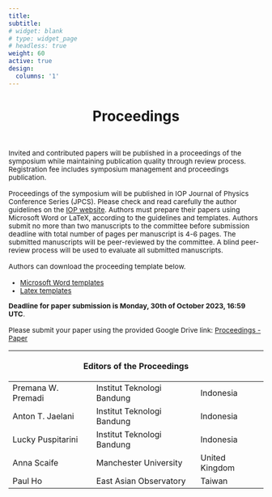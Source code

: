 ```yaml
---
title: 
subtitle:
# widget: blank
# type: widget_page
# headless: true
weight: 60
active: true
design:
  columns: '1'
---
```


<div class="container-md">
  <h1 style="text-align: center; margin-bottom: 3rem;">Proceedings</h1>
  <p style="font-size: 0.85rem; margin-bottom:1rem;width=100%">
    Invited and contributed papers will be published in a proceedings of the symposium while maintaining publication quality through review process. Registration fee includes symposium management and proceedings publication. <br><br>
    Proceedings of the  symposium will be published in IOP Journal of Physics Conference Series (JPCS). Please check and read carefully the author guidelines on the <a href="https://publishingsupport.iopscience.iop.org/author-guidelines-for-conference-proceedings/" target="_blank">IOP website</a>. Authors must prepare their papers using Microsoft Word or LaTeX, according to the guidelines and templates.
    Authors submit no more than two manuscripts to the committee before submission deadline with total number of pages per manuscript is 4-6 pages. The submitted manuscripts will be peer-reviewed by the committee. A blind peer-review process will be used to evaluate all submitted manuscripts. <br><br>
    Authors can download the proceeding template below.
    <ul style="font-size: 0.85rem">
      <li><a href="https://cms.iopscience.iop.org/alfresco/d/d/workspace/SpacesStore/f67538ae-18b2-11e4-831a-29411a5deefe/WordGuidelines.zip" target="_blank">Microsoft Word templates</a></li>
      <li><a href="https://cms.iopscience.iop.org/alfresco/d/d/workspace/SpacesStore/a83f1ab6-cd8f-11e0-be51-5d01ae4695ed/LaTeXTemplates.zip" target="_blank">Latex templates</a></li>
    </ul>
  </p>
  <p style="font-size: 0.85rem; margin-bottom:1rem;width=100%">
    <b>Deadline for paper submission is Monday, 30th of October 2023, 16:59 UTC</b>.
  </p>
  <p style="font-size: 0.85rem; margin-bottom:1rem;width=100%">
  Please submit your paper using the provided Google Drive link: <a href="https://drive.google.com/drive/folders/1z1ldM8q04GfcjSUxxDxNQ1PNY-lNL0sC?usp=sharing" target="_blank">Proceedings - Paper</a>
  </p>
  <!-- <p style="font-size: 0.85rem; margin-bottom:1rem;width=100%">
    For individual who present as a poster presenter, please ensure that your poster is in <b>A0 size (841 x 1190 mm).</b>
  </p> -->
  <div class="row justify-content-center">
    <div class="col-12 col-md-8 d-flex justify-content-center">
      <table class="table table-sm table-borderless" style="margin-bottom:3rem;">
      <thead>
        <tr>
          <th colspan="3" class="text-center"><p>Editors of the Proceedings</p></th>
        </tr>
      </thead>
      <tbody>
        <tr>
          <td>Premana W. Premadi</td>
          <td>Institut Teknologi Bandung</td>
          <td>Indonesia</td>
        </tr>
        <tr>
          <td>Anton T. Jaelani</td>
          <td>Institut Teknologi Bandung</td>
          <td>Indonesia</td>
        </tr>
        <tr>
          <td>Lucky Puspitarini</td>
          <td>Institut Teknologi Bandung</td>
          <td>Indonesia</td>
        </tr>
        <tr>
          <td>Anna Scaife</td>
          <td>Manchester University</td>
          <td>United Kingdom</td>
        </tr>
        <tr>
          <td>Paul Ho</td>
          <td>East Asian Observatory</td>
          <td>Taiwan</td>
        </tr>
      </tbody>
      </table>
    </div>
  </div>
</div>